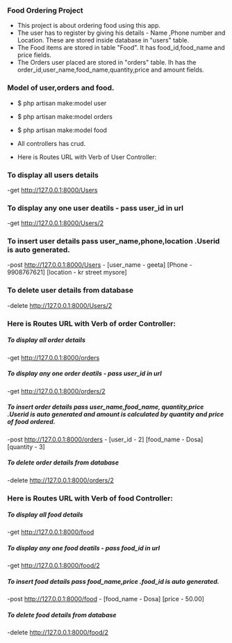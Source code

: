 ### Food Ordering Project
- This project is about ordering food using this app.
- The user has to register by giving his details - Name ,Phone number  and  Location. These are stored inside database in "users" table.
- The  Food items are stored in table "Food". It has food_id,food_name and price fields.
- The Orders user placed are stored in "orders" table. Ih has the order_id,user_name,food_name,quantity,price and amount fields.

### Model of user,orders and food.
- $ php artisan make:model user

- $ php artisan make:model orders

- $ php artisan make:model food

- All controllers has crud.


- Here is Routes URL with Verb of User Controller:

### To display all users details
-get http://127.0.0.1:8000/Users

### To display any one user deatils - pass user_id in url
-get http://127.0.0.1:8000/Users/2
### To insert user details pass user_name,phone,location .Userid is auto generated.
-post http://127.0.0.1:8000/Users -
      [user_name  -   geeta]
      [Phone      -   9908767621]
      [location   -  kr street mysore]
### To delete user details from database
-delete http://127.0.0.1:8000/Users/2

### Here is Routes URL with Verb of order Controller:

##### To display all order details
-get http://127.0.0.1:8000/orders

##### To display any one order deatils - pass user_id in url
-get http://127.0.0.1:8000/orders/2
##### To insert order details pass user_name,food_name, quantity,price .Userid is auto generated and amount is calculated by quantity and price of food ordered.
-post http://127.0.0.1:8000/orders -
      [user_id   -   2]
      [food_name -  Dosa]
      [quantity  -  3]
##### To delete order details from database
-delete http://127.0.0.1:8000/orders/2


### Here is Routes URL with Verb of food Controller:

##### To display all food details
-get http://127.0.0.1:8000/food

##### To display any one food deatils - pass food_id in url
-get http://127.0.0.1:8000/food/2
##### To insert food details pass food_name,price .food_id is auto generated.
-post http://127.0.0.1:8000/food -
      [food_name -  Dosa]
      [price -  50.00]
##### To delete food details from database
-delete http://127.0.0.1:8000/food/2